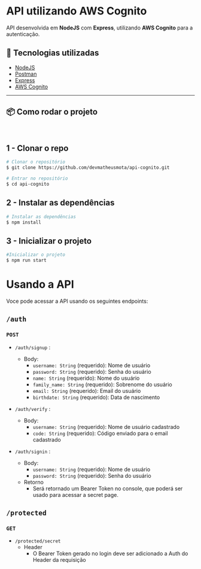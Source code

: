 # API utilizando AWS Cognito

API desenvolvida em **NodeJS** com **Express**, utilizando **AWS Cognito** para a autenticação.

## 🚀 Tecnologias utilizadas

- [NodeJS](https://nodejs.org/en/)
- [Postman](https://www.postman.com/)
- [Express](https://expressjs.com/)
- [AWS Cognito](https://aws.amazon.com/pt/cognito/)

---

## 📦 Como rodar o projeto

<br>

## 1 - Clonar o repo

```bash
# Clonar o repositório
$ git clone https://github.com/devmatheusmota/api-cognito.git

# Entrar no repositório
$ cd api-cognito
```

## 2 - Instalar as dependências

```bash
# Instalar as dependências
$ npm install
```

## 3 - Inicializar o projeto

```bash
#Inicializar o projeto
$ npm run start
```

# Usando a API

Voce pode acessar a API usando os seguintes endpoints:

## `/auth`

### `POST`

- `/auth/signup` :

  - Body:
    - `username: String` (requerido): Nome de usuário
    - `password: String` (requerido): Senha do usuário
    - `name: String` (requerido): Nome do usuário
    - `family_name: String` (requerido): Sobrenome do usuário
    - `email: String` (requerido): Email do usuário
    - `birthdate: String` (requerido): Data de nascimento

- `/auth/verify` :

  - Body:
    - `username: String` (requerido): Nome de usuário cadastrado
    - `code: String` (requerido): Código enviado para o email cadastrado

- `/auth/signin` :
  - Body:
    - `username: String` (requerido): Nome de usuário
    - `password: String` (requerido): Senha do usuário
  - Retorno
    - Será retornado um Bearer Token no console, que poderá ser usado para acessar a secret page.

## `/protected`

### `GET`

- `/protected/secret`
  - Header
    - O Bearer Token gerado no login deve ser adicionado a Auth do Header da requisição

